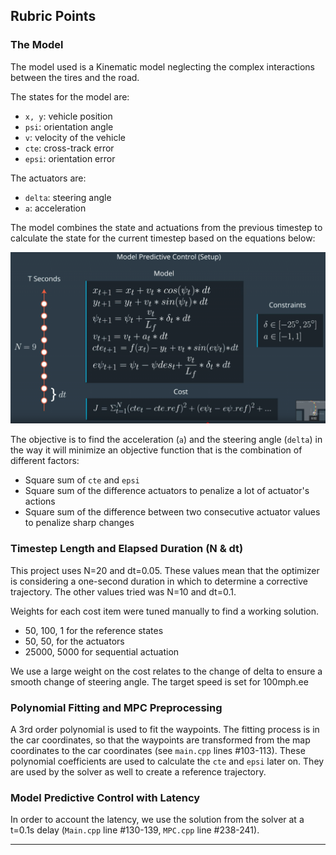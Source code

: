 ## Rubric Points

### The Model
The model used is a Kinematic model neglecting the complex interactions between the tires and the road.

The states for the model are:
* `x, y`: vehicle position
* `psi`: orientation angle
* `v`: velocity of the vehicle
* `cte`: cross-track error
* `epsi`: orientation error

The actuators are:
* `delta`: steering angle
* `a`:  acceleration

The model combines the state and actuations from the previous timestep to calculate the state for the current timestep based on the equations below:

![equations](./eqns.png)

The objective is to find the acceleration (`a`) and the steering angle (`delta`) in the way it will minimize an objective function that is the combination of different factors:

* Square sum of `cte` and `epsi`
* Square sum of the difference actuators to penalize a lot of actuator's actions
* Square sum of the difference between two consecutive actuator values to penalize sharp changes

### Timestep Length and Elapsed Duration (N & dt)

This project uses N=20 and dt=0.05. These values mean that the optimizer is considering a one-second duration in which to determine a corrective trajectory. The other values tried was N=10 and dt=0.1.

Weights for each cost item were tuned manually to find a working solution.
* 50, 100, 1 for the reference states
* 50, 50, for the actuators
* 25000, 5000 for sequential actuation

We use a large weight on the cost relates to the change of delta to ensure a smooth change of steering angle. The target speed is set for 100mph.ee


### Polynomial Fitting and MPC Preprocessing

A 3rd order polynomial is used to fit the waypoints. The fitting process is in the car coordinates, so that the waypoints are transformed from the map coordinates to the car coordinates (see `main.cpp` lines #103-113). These polynomial coefficients are used to calculate the `cte` and `epsi` later on. They are used by the solver as well to create a reference trajectory.

### Model Predictive Control with Latency

In order to account the latency, we use the solution from the solver at a t=0.1s delay (`Main.cpp` line #130-139, `MPC.cpp` line #238-241).

---